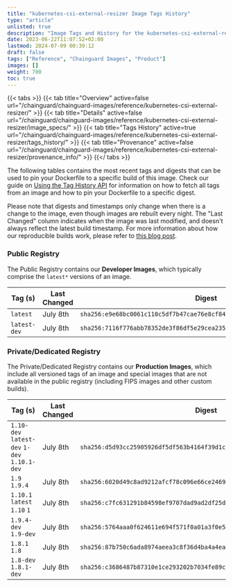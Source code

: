 ```yaml
---
title: "kubernetes-csi-external-resizer Image Tags History"
type: "article"
unlisted: true
description: "Image Tags and History for the kubernetes-csi-external-resizer Chainguard Image"
date: 2023-06-22T11:07:52+02:00
lastmod: 2024-07-09 00:39:12
draft: false
tags: ["Reference", "Chainguard Images", "Product"]
images: []
weight: 700
toc: true
---
```


{{< tabs >}}
{{< tab title="Overview" active=false url="/chainguard/chainguard-images/reference/kubernetes-csi-external-resizer/" >}}
{{< tab title="Details" active=false url="/chainguard/chainguard-images/reference/kubernetes-csi-external-resizer/image_specs/" >}}
{{< tab title="Tags History" active=true url="/chainguard/chainguard-images/reference/kubernetes-csi-external-resizer/tags_history/" >}}
{{< tab title="Provenance" active=false url="/chainguard/chainguard-images/reference/kubernetes-csi-external-resizer/provenance_info/" >}}
{{</ tabs >}}

The following tables contains the most recent tags and digests that can be used to pin your Dockerfile to a specific build of this image. Check our guide on [Using the Tag History API](/chainguard/chainguard-images/using-the-tag-history-api/) for information on how to fetch all tags from an image and how to pin your Dockerfile to a specific digest.

Please note that digests and timestamps only change when there is a change to the image, even though images are rebuilt every night. The "Last Changed" column indicates when the image was last modified, and doesn't always reflect the latest build timestamp. For more information about how our reproducible builds work, please refer to [this blog post](https://www.chainguard.dev/unchained/reproducing-chainguards-reproducible-image-builds).

### Public Registry
The Public Registry contains our **Developer Images**, which typically comprise the `latest*` versions of an image.

| Tag (s)       | Last Changed | Digest                                                                    |
|---------------|--------------|---------------------------------------------------------------------------|
|  `latest`     | July 8th     | `sha256:e9e68bc0061c110c5df7b47cae76e8cf84da84c21f8f1199faa2bcae28981203` |
|  `latest-dev` | July 8th     | `sha256:7116f776abb78352de3f86df5e29cea2356bfcd5281a3076133a976d155b469f` |


### Private/Dedicated Registry
The Private/Dedicated Registry contains our **Production Images**, which include all versioned tags of an image and special images that are not available in the public registry (including FIPS images and other custom builds).

| Tag (s)                                       | Last Changed | Digest                                                                    |
|-----------------------------------------------|--------------|---------------------------------------------------------------------------|
|  `1.10-dev` `latest-dev` `1-dev` `1.10.1-dev` | July 8th     | `sha256:d5d93cc25905926df5df563b4164f39d1c979b481ba894c7f905c25ff0d6572c` |
|  `1.9` `1.9.4`                                | July 8th     | `sha256:6020d49c8ad9212afcf78c096e66ce246955467fed6fb1d5d0216c336e4bfb7d` |
|  `1.10.1` `latest` `1.10` `1`                 | July 8th     | `sha256:c7fc631291b84598ef9707dad9ad2df25d2cc7e9511d349988847f811deedf9c` |
|  `1.9.4-dev` `1.9-dev`                        | July 8th     | `sha256:5764aaa0f624611e694f571f0a01a3f0e5d080beaa9ed6f45862ef3f0a633a0b` |
|  `1.8.1` `1.8`                                | July 8th     | `sha256:87b750c6ada8974aeea3c8f36d4ba4a4eaa30b78b0bc38f8a9c95e70ffa299de` |
|  `1.8-dev` `1.8.1-dev`                        | July 8th     | `sha256:c3686487b87310e1ce293202b7034fe89cd810ae17f025559ad8cf56ba0b44a5` |

